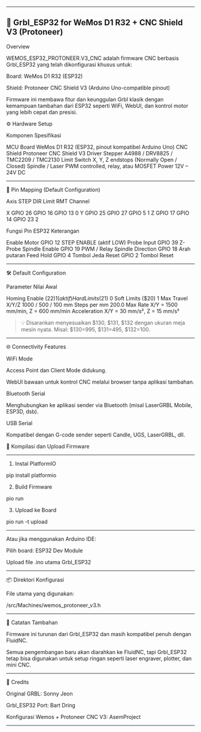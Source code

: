 
---
🧭 Grbl_ESP32 for WeMos D1 R32 + CNC Shield V3 (Protoneer)
---

Overview

WEMOS_ESP32_PROTONEER.V3_CNC adalah firmware CNC berbasis Grbl_ESP32 yang telah dikonfigurasi khusus untuk:

Board: WeMos D1 R32 (ESP32)

Shield: Protoneer CNC Shield V3 (Arduino Uno-compatible pinout)


Firmware ini membawa fitur dan keunggulan Grbl klasik dengan kemampuan tambahan dari ESP32 seperti WiFi, WebUI, dan kontrol motor yang lebih cepat dan presisi.

⚙️ Hardware Setup

Komponen	Spesifikasi

MCU Board	WeMos D1 R32 (ESP32, pinout kompatibel Arduino Uno)
CNC Shield	Protoneer CNC Shield V3
Driver Stepper	A4988 / DRV8825 / TMC2209 / TMC2130
Limit Switch	X, Y, Z endstops (Normally Open / Closed)
Spindle / Laser	PWM controlled, relay, atau MOSFET
Power	12V – 24V DC



---

🧩 Pin Mapping (Default Configuration)

Axis	STEP	DIR	Limit	RMT Channel

X	GPIO 26	GPIO 16	GPIO 13	0
Y	GPIO 25	GPIO 27	GPIO 5	1
Z	GPIO 17	GPIO 14	GPIO 23	2


Fungsi	Pin ESP32	Keterangan

Enable Motor	GPIO 12	STEP ENABLE (aktif LOW)
Probe Input	GPIO 39	Z-Probe
Spindle Enable	GPIO 19	PWM / Relay
Spindle Direction	GPIO 18	Arah putaran
Feed Hold	GPIO 4	Tombol Jeda
Reset	GPIO 2	Tombol Reset



---

🛠 Default Configuration

Parameter	Nilai Awal

Homing Enable ($22)	1 (aktif)
Hard Limits ($21)	0
Soft Limits ($20)	1
Max Travel X/Y/Z	1000 / 500 / 100 mm
Steps per mm	200.0
Max Rate	X/Y = 1500 mm/min, Z = 600 mm/min
Acceleration	X/Y = 30 mm/s², Z = 15 mm/s²


> 💡 Disarankan menyesuaikan $130, $131, $132 dengan ukuran meja mesin nyata.
Misal: $130=995, $131=495, $132=100.




---

🌐 Connectivity Features

WiFi Mode

Access Point dan Client Mode didukung.

WebUI bawaan untuk kontrol CNC melalui browser tanpa aplikasi tambahan.


Bluetooth Serial

Menghubungkan ke aplikasi sender via Bluetooth (misal LaserGRBL Mobile, ESP3D, dsb).


USB Serial

Kompatibel dengan G-code sender seperti Candle, UGS, LaserGRBL, dll.





🚀 Kompilasi dan Upload Firmware

---

1. Instal PlatformIO

pip install platformio


2. Build Firmware

pio run


3. Upload ke Board

pio run -t upload

---

Atau jika menggunakan Arduino IDE:

Pilih board: ESP32 Dev Module

Upload file .ino utama Grbl_ESP32



---

📦 Direktori Konfigurasi

File utama yang digunakan:

/src/Machines/wemos_protoneer_v3.h

---

🧠 Catatan Tambahan

Firmware ini turunan dari Grbl_ESP32 dan masih kompatibel penuh dengan FluidNC.

Semua pengembangan baru akan diarahkan ke FluidNC, tapi Grbl_ESP32 tetap bisa digunakan untuk setup ringan seperti laser engraver, plotter, dan mini CNC.



---

🌟 Credits

Original GRBL: Sonny Jeon

Grbl_ESP32 Port: Bart Dring

Konfigurasi Wemos + Protoneer CNC V3: AsemProject

---
